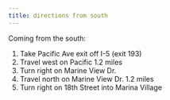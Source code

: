 ```yaml
---
title: directions from south
---
```


Coming from the south:

1. Take Pacific Ave exit off I-5 (exit 193)
2. Travel west on Pacific 1.2 miles
3. Turn right on Marine View Dr.
4. Travel north on Marine View Dr. 1.2 miles
5. Turn right on 18th Street into Marina Village